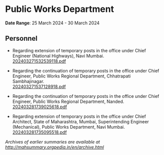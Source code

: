 # Public Works Department

**Date Range**: 25 March 2024 - 30 March 2024


## Personnel
- Regarding extension of temporary posts in the office under Chief Engineer (National Highways), Navi Mumbai.\
  [202403271532539118.pdf](https://gr.maharashtra.gov.in/Site/Upload/Government%20Resolutions/English/202403271532539118.pdf)

- Regarding the continuation of temporary posts in the office under Chief Engineer, Public Works Regional Department, Chhatrapati Sambhajinagar.\
  [202403271537128918.pdf](https://gr.maharashtra.gov.in/Site/Upload/Government%20Resolutions/English/202403271537128918.pdf)

- Regarding the continuation of temporary posts in the office under Chief Engineer, Public Works Regional Department, Nanded.\
  [202403281739025618.pdf](https://gr.maharashtra.gov.in/Site/Upload/Government%20Resolutions/English/202403281739025618.pdf)

- Regarding extension of temporary posts in the office under Chief Architect, State of Maharashtra, Mumbai, Superintending Engineer (Mechanical), Public Works Department, Navi Mumbai.\
  [202403281735095518.pdf](https://gr.maharashtra.gov.in/Site/Upload/Government%20Resolutions/English/202403281735095518.pdf)


*Archives of earlier summaries are available at http://mahsummary.orgpedia.in/en/archive.html*